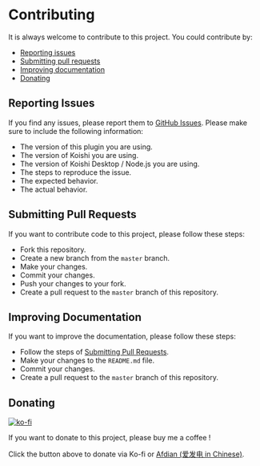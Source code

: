 # Contributing

It is always welcome to contribute to this project. You could contribute by:

- [Reporting issues](#reporting-issues)
- [Submitting pull requests](#submitting-pull-requests)
- [Improving documentation](#improving-documentation)
- [Donating](#donating)

## Reporting Issues

If you find any issues, please report them to [GitHub Issues](https://github.com/AwesomeHamster/koishi-plugin-hitokoto-sentences/issues). Please make sure to include the following information:

- The version of this plugin you are using.
- The version of Koishi you are using.
- The version of Koishi Desktop / Node.js you are using.
- The steps to reproduce the issue.
- The expected behavior.
- The actual behavior.

## Submitting Pull Requests

If you want to contribute code to this project, please follow these steps:

- Fork this repository.
- Create a new branch from the `master` branch.
- Make your changes.
- Commit your changes.
- Push your changes to your fork.
- Create a pull request to the `master` branch of this repository.

## Improving Documentation

If you want to improve the documentation, please follow these steps:

- Follow the steps of [Submitting Pull Requests](#submitting-pull-requests).
- Make your changes to the `README.md` file.
- Commit your changes.
- Create a pull request to the `master` branch of this repository.

## Donating

[![ko-fi](https://ko-fi.com/img/githubbutton_sm.svg)](https://ko-fi.com/F1F3Q8DNU)

If you want to donate to this project, please buy me a coffee !

Click the button above to donate via Ko-fi or [Afdian (爱发电 in Chinese)](https://afdian.net/a/ff14_hamster).
